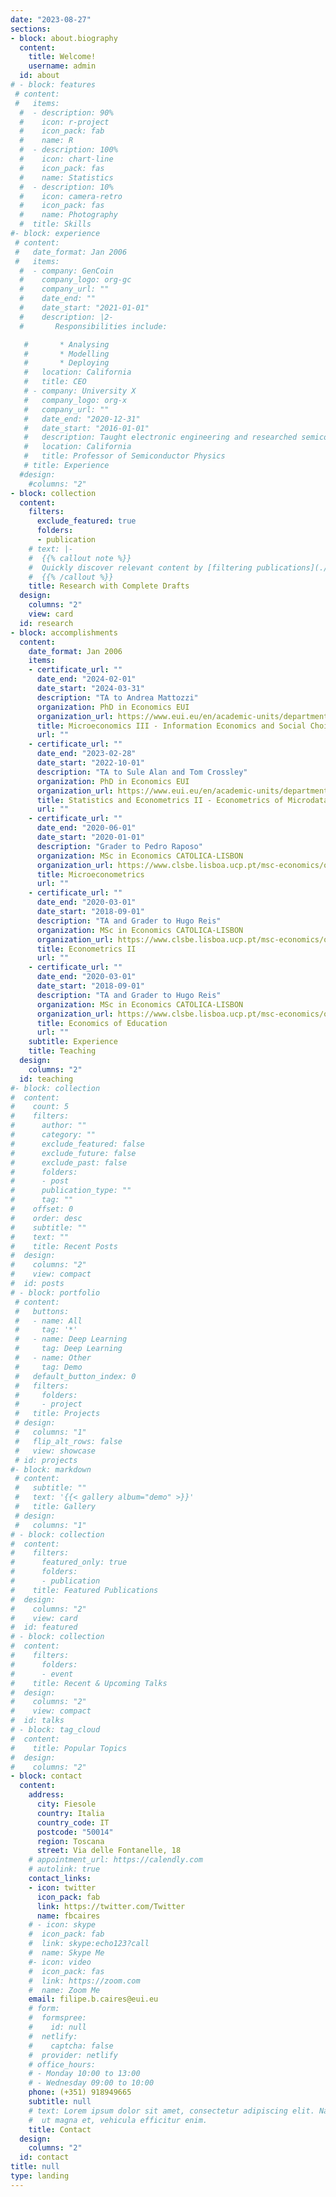 ```yaml
---
date: "2023-08-27"
sections:
- block: about.biography
  content:
    title: Welcome!
    username: admin
  id: about
# - block: features
 # content:
 #   items:
  #  - description: 90%
  #    icon: r-project
  #    icon_pack: fab
  #    name: R
  #  - description: 100%
  #    icon: chart-line
  #    icon_pack: fas
  #    name: Statistics
  #  - description: 10%
  #    icon: camera-retro
  #    icon_pack: fas
  #    name: Photography
  #  title: Skills
#- block: experience
 # content:
 #   date_format: Jan 2006
 #   items:
  #  - company: GenCoin
  #    company_logo: org-gc
  #    company_url: ""
  #    date_end: ""
  #    date_start: "2021-01-01"
  #    description: |2-
  #       Responsibilities include:

   #       * Analysing
   #       * Modelling
   #       * Deploying
   #   location: California
   #   title: CEO
   # - company: University X
   #   company_logo: org-x
   #   company_url: ""
   #   date_end: "2020-12-31"
   #   date_start: "2016-01-01"
   #   description: Taught electronic engineering and researched semiconductor physics.
   #   location: California
   #   title: Professor of Semiconductor Physics
   # title: Experience
  #design:
    #columns: "2"
- block: collection
  content:
    filters:
      exclude_featured: true
      folders:
      - publication
    # text: |-
    #  {{% callout note %}}
    #  Quickly discover relevant content by [filtering publications](./publication/).
    #  {{% /callout %}}
    title: Research with Complete Drafts
  design:
    columns: "2"
    view: card
  id: research
- block: accomplishments
  content:
    date_format: Jan 2006
    items:
    - certificate_url: ""
      date_end: "2024-02-01"
      date_start: "2024-03-31"
      description: "TA to Andrea Mattozzi"
      organization: PhD in Economics EUI
      organization_url: https://www.eui.eu/en/academic-units/department-of-economics
      title: Microeconomics III - Information Economics and Social Choice
      url: ""
    - certificate_url: ""
      date_end: "2023-02-28"
      date_start: "2022-10-01"
      description: "TA to Sule Alan and Tom Crossley"
      organization: PhD in Economics EUI
      organization_url: https://www.eui.eu/en/academic-units/department-of-economics
      title: Statistics and Econometrics II - Econometrics of Microdata
      url: ""
    - certificate_url: ""
      date_end: "2020-06-01"
      date_start: "2020-01-01"
      description: "Grader to Pedro Raposo"
      organization: MSc in Economics CATOLICA-LISBON
      organization_url: https://www.clsbe.lisboa.ucp.pt/msc-economics/overview
      title: Microeconometrics
      url: ""
    - certificate_url: ""
      date_end: "2020-03-01"
      date_start: "2018-09-01"
      description: "TA and Grader to Hugo Reis"
      organization: MSc in Economics CATOLICA-LISBON
      organization_url: https://www.clsbe.lisboa.ucp.pt/msc-economics/overview
      title: Econometrics II
      url: ""
    - certificate_url: ""
      date_end: "2020-03-01"
      date_start: "2018-09-01"
      description: "TA and Grader to Hugo Reis"
      organization: MSc in Economics CATOLICA-LISBON
      organization_url: https://www.clsbe.lisboa.ucp.pt/msc-economics/overview
      title: Economics of Education
      url: ""
    subtitle: Experience
    title: Teaching
  design:
    columns: "2"
  id: teaching
#- block: collection
#  content:
#    count: 5
#    filters:
#      author: ""
#      category: ""
#      exclude_featured: false
#      exclude_future: false
#      exclude_past: false
#      folders:
#      - post
#      publication_type: ""
#      tag: ""
#    offset: 0
#    order: desc
#    subtitle: ""
#    text: ""
#    title: Recent Posts
#  design:
#    columns: "2"
#    view: compact
#  id: posts
# - block: portfolio
 # content:
 #   buttons:
 #   - name: All
 #     tag: '*'
 #   - name: Deep Learning
 #     tag: Deep Learning
 #   - name: Other
 #     tag: Demo
 #   default_button_index: 0
 #   filters:
 #     folders:
 #     - project
 #   title: Projects
 # design:
 #   columns: "1"
 #   flip_alt_rows: false
 #   view: showcase
 # id: projects
#- block: markdown
 # content:
 #   subtitle: ""
 #   text: '{{< gallery album="demo" >}}'
 #   title: Gallery
 # design:
 #   columns: "1"
# - block: collection
#  content:
#    filters:
#      featured_only: true
#      folders:
#      - publication
#    title: Featured Publications
#  design:
#    columns: "2"
#    view: card
#  id: featured
# - block: collection
#  content:
#    filters:
#      folders:
#      - event
#    title: Recent & Upcoming Talks
#  design:
#    columns: "2"
#    view: compact
#  id: talks
# - block: tag_cloud
#  content:
#    title: Popular Topics
#  design:
#    columns: "2"
- block: contact
  content:
    address:
      city: Fiesole
      country: Italia
      country_code: IT
      postcode: "50014"
      region: Toscana
      street: Via delle Fontanelle, 18
    # appointment_url: https://calendly.com
    # autolink: true
    contact_links:
    - icon: twitter
      icon_pack: fab
      link: https://twitter.com/Twitter
      name: fbcaires
    # - icon: skype
    #  icon_pack: fab
    #  link: skype:echo123?call
    #  name: Skype Me
    #- icon: video
    #  icon_pack: fas
    #  link: https://zoom.com
    #  name: Zoom Me
    email: filipe.b.caires@eui.eu
    # form:
    #  formspree:
    #    id: null
    #  netlify:
    #    captcha: false
    #  provider: netlify
    # office_hours:
    # - Monday 10:00 to 13:00
    # - Wednesday 09:00 to 10:00
    phone: (+351) 918949665 
    subtitle: null
    # text: Lorem ipsum dolor sit amet, consectetur adipiscing elit. Nam mi diam, venenatis
    #  ut magna et, vehicula efficitur enim.
    title: Contact
  design:
    columns: "2"
  id: contact
title: null
type: landing
---
```

